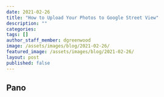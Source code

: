 ```yaml
---
date: 2021-02-26
title: "How to Upload Your Photos to Google Street View"
description: ""
categories: 
tags: []
author_staff_member: dgreenwood
image: /assets/images/blog/2021-02-26/
featured_image: /assets/images/blog/2021-02-26/
layout: post
published: false
---
```




## Pano